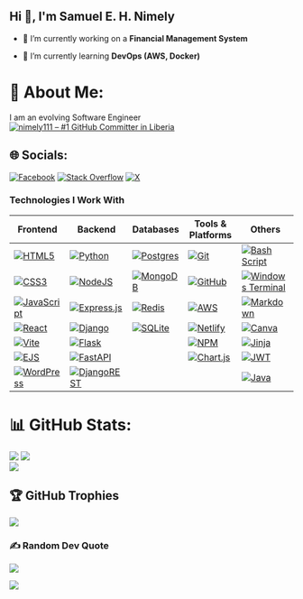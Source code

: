 ## Hi 👋, I'm Samuel E. H. Nimely

<!--
**nimely111/nimely111** is a ✨ _special_ ✨ repository because its `README.md` (this file) appears on your GitHub profile.

Here are some ideas to get you started:
-->

- 🔭 I’m currently working on a **Financial Management System**  

- 🌱 I’m currently learning **DevOps (AWS, Docker)**
<!--
- 👯 I’m looking to collaborate on ...
- 🤔 I’m looking for help with ...
- 💬 Ask me about ...
- 📫 How to reach me: ...
- 😄 Pronouns: ...
- ⚡ Fun fact: ...

-->
# 💫 About Me:
I am an evolving Software Engineer<br>
[![nimely111 – #1 GitHub Committer in Liberia](https://img.shields.io/badge/nimely111-%231%20Committer%20in%20Liberia-blueviolet?logo=github&style=flat-square)](https://commits.toino.pt/LR/contribs/)



## 🌐 Socials:
[![Facebook](https://img.shields.io/badge/Facebook-%231877F2.svg?logo=Facebook&logoColor=white)](https://facebook.com/samuel.ehnimely) [![Stack Overflow](https://img.shields.io/badge/-Stackoverflow-FE7A16?logo=stack-overflow&logoColor=white)](https://stackoverflow.com/users/15742535) [![X](https://img.shields.io/badge/X-black.svg?logo=X&logoColor=white)](https://x.com/nimelythegreat) 

### Technologies I Work With

| **Frontend**         | **Backend**          | **Databases**       | **Tools & Platforms** | **Others**           |
|-----------------------|----------------------|---------------------|------------------------|----------------------|
| [![HTML5](https://img.shields.io/badge/HTML5-%23E34F26.svg?style=for-the-badge&logo=html5&logoColor=white)](#) | [![Python](https://img.shields.io/badge/Python-3670A0?style=for-the-badge&logo=python&logoColor=ffdd54)](#) | [![Postgres](https://img.shields.io/badge/Postgres-%23316192.svg?style=for-the-badge&logo=postgresql&logoColor=white)](#) | [![Git](https://img.shields.io/badge/Git-%23F05033.svg?style=for-the-badge&logo=git&logoColor=white)](#) | [![Bash Script](https://img.shields.io/badge/Bash%20Script-%23121011.svg?style=for-the-badge&logo=gnu-bash&logoColor=white)](#) |
| [![CSS3](https://img.shields.io/badge/CSS3-%231572B6.svg?style=for-the-badge&logo=css3&logoColor=white)](#) | [![NodeJS](https://img.shields.io/badge/Node.js-6DA55F?style=for-the-badge&logo=node.js&logoColor=white)](#) | [![MongoDB](https://img.shields.io/badge/MongoDB-%234ea94b.svg?style=for-the-badge&logo=mongodb&logoColor=white)](#) | [![GitHub](https://img.shields.io/badge/GitHub-%23121011.svg?style=for-the-badge&logo=github&logoColor=white)](#) | [![Windows Terminal](https://img.shields.io/badge/Windows%20Terminal-%234D4D4D.svg?style=for-the-badge&logo=windows-terminal&logoColor=white)](#) |
| [![JavaScript](https://img.shields.io/badge/JavaScript-%23323330.svg?style=for-the-badge&logo=javascript&logoColor=%23F7DF1E)](#) | [![Express.js](https://img.shields.io/badge/Express.js-%23404d59.svg?style=for-the-badge&logo=express&logoColor=%2361DAFB)](#) | [![Redis](https://img.shields.io/badge/Redis-%23DD0031.svg?style=for-the-badge&logo=redis&logoColor=white)](#) | [![AWS](https://img.shields.io/badge/AWS-%23FF9900.svg?style=for-the-badge&logo=amazon-aws&logoColor=white)](#) | [![Markdown](https://img.shields.io/badge/Markdown-%23000000.svg?style=for-the-badge&logo=markdown&logoColor=white)](#) |
| [![React](https://img.shields.io/badge/React-%2320232a.svg?style=for-the-badge&logo=react&logoColor=%2361DAFB)](#) | [![Django](https://img.shields.io/badge/Django-%23092E20.svg?style=for-the-badge&logo=django&logoColor=white)](#) | [![SQLite](https://img.shields.io/badge/SQLite-%2307405e.svg?style=for-the-badge&logo=sqlite&logoColor=white)](#) | [![Netlify](https://img.shields.io/badge/Netlify-%23000000.svg?style=for-the-badge&logo=netlify&logoColor=#00C7B7)](#) | [![Canva](https://img.shields.io/badge/Canva-%2300C4CC.svg?style=for-the-badge&logo=Canva&logoColor=white)](#) |
| [![Vite](https://img.shields.io/badge/Vite-%23646CFF.svg?style=for-the-badge&logo=vite&logoColor=white)](#) | [![Flask](https://img.shields.io/badge/Flask-%23000.svg?style=for-the-badge&logo=flask&logoColor=white)](#) | | [![NPM](https://img.shields.io/badge/NPM-%23CB3837.svg?style=for-the-badge&logo=npm&logoColor=white)](#) | [![Jinja](https://img.shields.io/badge/Jinja-white.svg?style=for-the-badge&logo=jinja&logoColor=black)](#) |
| [![EJS](https://img.shields.io/badge/EJS-%23B4CA65.svg?style=for-the-badge&logo=ejs&logoColor=black)](#) | [![FastAPI](https://img.shields.io/badge/FastAPI-005571?style=for-the-badge&logo=fastapi)](#) | | [![Chart.js](https://img.shields.io/badge/Chart.js-F5788D.svg?style=for-the-badge&logo=chart.js&logoColor=white)](#) | [![JWT](https://img.shields.io/badge/JWT-black?style=for-the-badge&logo=JSON%20web%20tokens)](#) |
| [![WordPress](https://img.shields.io/badge/WordPress-%23117AC9.svg?style=for-the-badge&logo=WordPress&logoColor=white)](#) | [![DjangoREST](https://img.shields.io/badge/Django%20REST-ff1709?style=for-the-badge&logo=django&logoColor=white&color=ff1709&labelColor=gray)](#) | | | [![Java](https://img.shields.io/badge/Java-%23ED8B00.svg?style=for-the-badge&logo=openjdk&logoColor=white)](#) |

# 📊 GitHub Stats:
![](https://github-readme-stats.vercel.app/api?username=nimely111&theme=transparent&hide_border=false&include_all_commits=false&count_private=true)
![](https://github-readme-stats.vercel.app/api/top-langs/?username=nimely111&theme=transparent&hide_border=false&include_all_commits=false&count_private=true&layout=compact)<br/>
![](https://github-readme-streak-stats.herokuapp.com/?user=nimely111&theme=transparent&hide_border=false)<br/>



## 🏆 GitHub Trophies
![](https://github-profile-trophy.vercel.app/?username=nimely111&theme=radical&no-frame=false&no-bg=false&margin-w=4)

### ✍️ Random Dev Quote
![](https://quotes-github-readme.vercel.app/api?type=horizontal&theme=radical)

[![](https://visitcount.itsvg.in/api?id=nimely111&icon=0&color=0)](https://visitcount.itsvg.in)

<!-- Proudly created with GPRM ( https://gprm.itsvg.in ) -->
